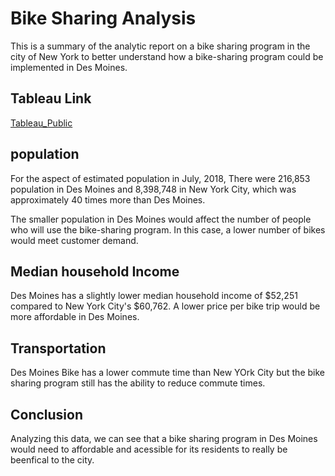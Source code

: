 #  Bike Sharing Analysis

This is a summary of the analytic report on a bike sharing program in the city of New York to better understand how a bike-sharing program could be implemented in Des Moines.

## Tableau Link

[Tableau_Public](https://public.tableau.com/profile/sheela.kotagiri4339#!/vizhome/BikeSharingPlanCityComparison/BusinessProposalStory?publish=yes)

## population 

For the aspect of estimated population in July, 2018, There were 216,853 population in Des Moines and 8,398,748 in New York City, which was approximately 40 times more than Des Moines.

The smaller population in Des Moines would affect the number of people who will use the bike-sharing program. In this case, a lower number of bikes would meet customer demand.

## Median household Income

Des Moines has a slightly lower median household income of $52,251 compared to New York City's $60,762. A lower price per bike trip would be more affordable in Des Moines.

## Transportation

Des Moines Bike has a lower commute time than New YOrk City but the bike sharing program still has the ability to reduce commute times. 

## Conclusion

Analyzing this data, we can see that a bike sharing program in Des Moines would need to affordable and acessible for its residents to really be beenfical to the city.  
